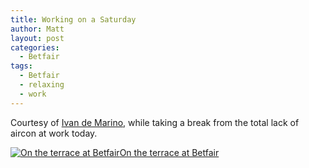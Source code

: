 ```yaml
---
title: Working on a Saturday
author: Matt
layout: post
categories:
  - Betfair
tags:
  - Betfair
  - relaxing
  - work
---
```

Courtesy of <a href="http://blog.ivandemarino.me/">Ivan de Marino</a>, while taking a break from the total lack of aircon at work today.

<p class="attachement"><a href="http://instagr.am/p/E1XvC/" title="On the terrace at Betfair"><img src="http://images.instagram.com/media/2011/05/28/e8f8a723beaf464495577f24e883aa47_7.jpg" alt="On the terrace at Betfair" /><span>On the terrace at Betfair</span></a></p>